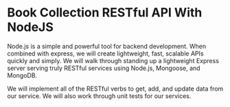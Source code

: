 # Book Collection RESTful API With NodeJS

Node.js is a simple and powerful tool for backend development.
When combined with express, we will create lightweight, fast, scalable APIs quickly and simply. 
We will walk through standing up a lightweight Express server serving truly RESTful services 
using Node.js, Mongoose, and MongoDB.

We will implement all of the RESTful verbs to get, add, and update data from our service.
We will also work through unit tests for our services.
